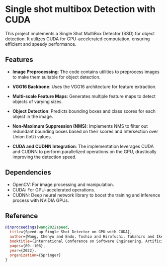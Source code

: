 # Single shot multibox Detection with CUDA

This project implements a Single Shot MultiBox Detector (SSD) for object detection. It utilizes CUDA for GPU-accelerated computation, ensuring efficient and speedy performance.

## Features

- **Image Preprocessing**: The code contains utilities to preprocess images to make them suitable for object detection.
  
- **VGG16 Backbone**: Uses the VGG16 architecture for feature extraction.
  
- **Multi-scale Feature Maps**: Generates multiple feature maps to detect objects of varying sizes.
  
- **Object Detection**: Predicts bounding boxes and class scores for each object in the image.
  
- **Non-Maximum Suppression (NMS)**: Implements NMS to filter out redundant bounding boxes based on their scores and Intersection over Union (IoU) values.
  
- **CUDA and CUDNN Integration**: The implementation leverages CUDA and CUDNN to perform parallelized operations on the GPU, drastically improving the detection speed.

## Dependencies

- OpenCV: For image processing and manipulation.
- CUDA: For GPU-accelerated operations.
- CUDNN: Deep neural network library to boost the training and inference process with NVIDIA GPUs.


## Reference

```bibtex
@inproceedings{wang2022speed,
  title={Speed-up Single Shot Detector on GPU with CUDA},
  author={Wang, Chenyu and Endo, Toshio and Hirofuchi, Takahiro and Ikegami, Tsutomu},
  booktitle={International Conference on Software Engineering, Artificial Intelligence, Networking and Parallel/Distributed Computing},
  pages={89--106},
  year={2022},
  organization={Springer}
}
```

